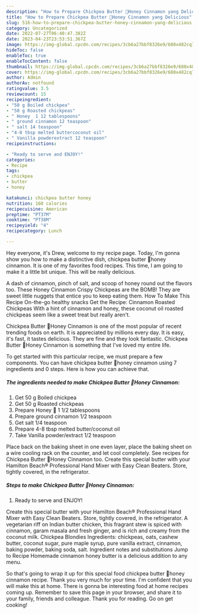 ```yaml
---
description: "How to Prepare Chickpea Butter 🍯Honey Cinnamon yang Delicious"
title: "How to Prepare Chickpea Butter 🍯Honey Cinnamon yang Delicious"
slug: 516-how-to-prepare-chickpea-butter-honey-cinnamon-yang-delicious
category: Uncategorized
date: 2022-07-27T06:40:47.382Z
date: 2023-04-23T23:53:51.367Z
image: https://img-global.cpcdn.com/recipes/3cb6a27bbf8326e9/680x482cq70/chickpea-butter-honey-cinnamon-recipe-main-photo.jpg
hideToc: false
enableToc: true
enableTocContent: false
thumbnail: https://img-global.cpcdn.com/recipes/3cb6a27bbf8326e9/680x482cq70/chickpea-butter-honey-cinnamon-recipe-main-photo.jpg
cover: https://img-global.cpcdn.com/recipes/3cb6a27bbf8326e9/680x482cq70/chickpea-butter-honey-cinnamon-recipe-main-photo.jpg
author: Admin
authorAv: notfound
ratingvalue: 3.5
reviewcount: 15
recipeingredient:
- "50 g Boiled chickpea"
- "50 g Roasted chickpeas"
- " Honey  1 12 tablespoons"
- " ground cinnamon 12 teaspoon"
- " salt 14 teaspoon"
- "4-8 tbsp melted buttercoconut oil"
- " Vanilla powderextract 12 teaspoon"
recipeinstructions:

- "Ready to serve and ENJOY!"
categories:
- Recipe
tags:
- chickpea
- butter
- honey

katakunci: chickpea butter honey 
nutrition: 160 calories
recipecuisine: American
preptime: "PT37M"
cooktime: "PT38M"
recipeyield: "4"
recipecategory: Lunch

---
```



Hey everyone, it's Drew, welcome to my recipe page. Today, I'm gonna show you how to make a distinctive dish, chickpea butter 🍯honey cinnamon. It is one of my favorites food recipes. This time, I am going to make it a little bit unique. This will be really delicious.

A dash of cinnamon, pinch of salt, and scoop of honey round out the flavors too. These Honey Cinnamon Crispy Chickpeas are the BOMB! They are sweet little nuggets that entice you to keep eating them. How To Make This Recipe On-the-go healthy snacks Get the Recipe: Cinnamon Roasted Chickpeas With a hint of cinnamon and honey, these coconut oil roasted chickpeas seem like a sweet treat but really aren&#39;t.

Chickpea Butter 🍯Honey Cinnamon is one of the most popular of recent trending foods on earth. It is appreciated by millions every day. It is easy, it's fast, it tastes delicious. They are fine and they look fantastic. Chickpea Butter 🍯Honey Cinnamon is something that I've loved my entire life.


To get started with this particular recipe, we must prepare a few components. You can have chickpea butter 🍯honey cinnamon using 7 ingredients and 0 steps. Here is how you can achieve that.

<!--inarticleads1-->

##### The ingredients needed to make Chickpea Butter 🍯Honey Cinnamon:

1. Get 50 g Boiled chickpea
1. Get 50 g Roasted chickpeas
1. Prepare  Honey 🍯 1 1/2 tablespoons
1. Prepare  ground cinnamon 1/2 teaspoon
1. Get  salt 1/4 teaspoon
1. Prepare 4-8 tbsp melted butter/coconut oil
1. Take  Vanilla powder/extract 1/2 teaspoon


Place back on the baking sheet in one even layer, place the baking sheet on a wire cooling rack on the counter, and let cool completely. See recipes for Chickpea Butter 🍯Honey Cinnamon too. Create this special butter with your Hamilton Beach® Professional Hand Mixer with Easy Clean Beaters. Store, tightly covered, in the refrigerator. 

<!--inarticleads2-->

##### Steps to make Chickpea Butter 🍯Honey Cinnamon:


1. Ready to serve and ENJOY!

Create this special butter with your Hamilton Beach® Professional Hand Mixer with Easy Clean Beaters. Store, tightly covered, in the refrigerator. A vegetarian riff on Indian butter chicken, this fragrant stew is spiced with cinnamon, garam masala and fresh ginger, and is rich and creamy from the coconut milk. Chickpea Blondies Ingredients: chickpeas, oats, cashew butter, coconut sugar, pure maple syrup, pure vanilla extract, cinnamon, baking powder, baking soda, salt. Ingredient notes and substitutions Jump to Recipe Homemade cinnamon honey butter is a delicious addition to any menu. 

So that's going to wrap it up for this special food chickpea butter 🍯honey cinnamon recipe. Thank you very much for your time. I'm confident that you will make this at home. There is gonna be interesting food at home recipes coming up. Remember to save this page in your browser, and share it to your family, friends and colleague. Thank you for reading. Go on get cooking!
